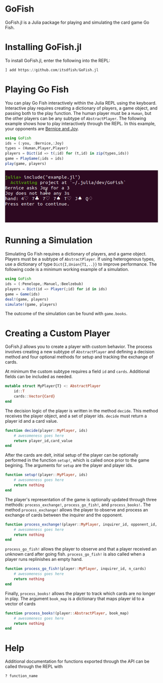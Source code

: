 # GoFish

GoFish.jl is a Julia package for playing and simulating the card game Go Fish. 

# Installing GoFish.jl

To install GoFish.jl, enter the following into the REPL:

```julia
] add https://github.com/itsdfish/GoFish.jl
```

# Playing Go Fish

You can play Go Fish interactively within the Julia REPL using the keyboard. Interactive play requires creating a dictionary of players, a game object, and passing both to the play function. The human player must be a `Human`, but the other players can be any subtype of `AbstractPlayer`. The following example shows how to play interactively through the REPL. In this example, your opponents are [Bernice and Joy](https://youtu.be/X2CzeRaZrYc?t=4). 
```julia 
using GoFish
ids = (:you, :Bernice,:Joy)
types = (Human,Player,Player)
players = Dict(id => t(;id) for (t,id) in zip(types,ids))
game = PlayGame(;ids = ids)
play(game, players)
```

<img src="resources/GoFish.gif" />

# Running a Simulation

Simulating Go Fish requires a dictionary of players, and a game object. Players must be a subtype of `AbstractPlayer`. If using heterogenous types, use a dictionary of type `Dict{I,Union{T1,..}}` to improve performance. The following code is a minimum working example of a simulation. 

```julia
using GoFish
ids = (:Penelope,:Manuel,:Beelzebub)
players = Dict(id => Player(;id) for id in ids)
game = Game(ids)
deal!(game, players)
simulate!(game, players)
```
The outcome of the simulation can be found with `game.books`. 
# Creating a Custom Player

GoFish.jl allows you to create a player with custom behavior. The process involves creating a new subtype of `AbstractPlayer` and defining a decision method and four optional methods for setup and tracking the exchange of cards. 

At minimum the custom subtype requires a field `id` and `cards`. Additional fields can be included as needed.
```julia
mutable struct MyPlayer{T} <: AbstractPlayer
    id::T
    cards::Vector{Card}
end
```

The decision logic of the player is written in the method `decide`. This method receives the player object, and a set of player ids. `decide` must return a player id and a card value.  
```julia 
function decide(player::MyPlayer, ids)
    # awesomeness goes here
    return player_id,card_value
end
```

After the cards are delt, initial setup of the player can be optionally performed in the function `setup!`, which is called once prior to the game begining. The arguments for `setup` are the player and player ids. 
```julia
function setup!(player::MyPlayer, ids)
    # awesomeness goes here
    return nothing
end
```

The player's representation of the game is optionally updated through three methods: `process_exchange!`, `process_go_fish!`, and `process_books!`. The method `process_exchange!` allows the player to observe and process an exchange of cards between the inquirer and the opponent.
```julia 
function process_exchange!(player::MyPlayer, inquirer_id, opponent_id, value, cards)
    # awesomeness goes here
    return nothing
end
```
`process_go_fish!` allows the player to observe and that a player received an unknown card after going fish. `process_go_fish!` is also called when a player runs replinishes an empty hand. 
```julia 
function process_go_fish!(player::MyPlayer, inquirer_id, n_cards)
    # awesomeness goes here
    return nothing
end
```
Finally, `process_books!` allows the player to track which cards are no longer in play. The argument `book_map` is a dictionary that maps player id to a vector of cards 
```julia
function process_books!(player::AbstractPlayer, book_map)
    # awesomeness goes here
    return nothing
end
```

# Help

Additional documentation for functions exported through the API can be called through the REPL with

```julia
? function_name
```
